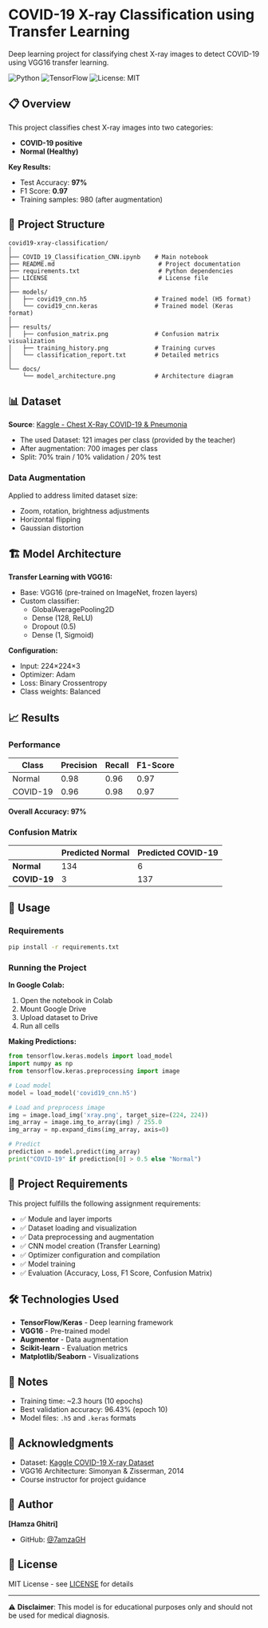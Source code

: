 # COVID-19 X-ray Classification using Transfer Learning

Deep learning project for classifying chest X-ray images to detect COVID-19 using VGG16 transfer learning.

![Python](https://img.shields.io/badge/Python-3.10+-blue.svg)
![TensorFlow](https://img.shields.io/badge/TensorFlow-2.x-orange.svg)
![License: MIT](https://img.shields.io/badge/License-MIT-green.svg)

## 📋 Overview

This project classifies chest X-ray images into two categories:
- **COVID-19 positive**
- **Normal (Healthy)**

**Key Results:**
- Test Accuracy: **97%**
- F1 Score: **0.97**
- Training samples: 980 (after augmentation)

## 📁 Project Structure

```
covid19-xray-classification/
│
├── COVID_19_Classification_CNN.ipynb    # Main notebook
├── README.md                             # Project documentation
├── requirements.txt                      # Python dependencies
├── LICENSE                               # License file
│
├── models/
│   ├── covid19_cnn.h5                   # Trained model (H5 format)
│   └── covid19_cnn.keras                # Trained model (Keras format)
│
├── results/
│   ├── confusion_matrix.png             # Confusion matrix visualization
│   ├── training_history.png             # Training curves
│   └── classification_report.txt        # Detailed metrics
│
└── docs/
    └── model_architecture.png           # Architecture diagram
```

## 📊 Dataset

**Source**: [Kaggle - Chest X-Ray COVID-19 & Pneumonia](https://www.kaggle.com/datasets/prashant268/chest-xray-covid19-pneumonia)

- The used Dataset: 121 images per class (provided by the teacher)
- After augmentation: 700 images per class
- Split: 70% train / 10% validation / 20% test

### Data Augmentation
Applied to address limited dataset size:
- Zoom, rotation, brightness adjustments
- Horizontal flipping
- Gaussian distortion

## 🏗️ Model Architecture

**Transfer Learning with VGG16:**
- Base: VGG16 (pre-trained on ImageNet, frozen layers)
- Custom classifier:
  - GlobalAveragePooling2D
  - Dense (128, ReLU)
  - Dropout (0.5)
  - Dense (1, Sigmoid)

**Configuration:**
- Input: 224×224×3
- Optimizer: Adam
- Loss: Binary Crossentropy
- Class weights: Balanced

## 📈 Results

### Performance

| Class | Precision | Recall | F1-Score |
|-------|-----------|--------|----------|
| Normal | 0.98 | 0.96 | 0.97 |
| COVID-19 | 0.96 | 0.98 | 0.97 |

**Overall Accuracy: 97%**

### Confusion Matrix
|  | Predicted Normal | Predicted COVID-19 |
|--|------------------|-------------------|
| **Normal** | 134 | 6 |
| **COVID-19** | 3 | 137 |

## 🚀 Usage

### Requirements
```bash
pip install -r requirements.txt
```

### Running the Project

**In Google Colab:**
1. Open the notebook in Colab
2. Mount Google Drive
3. Upload dataset to Drive
4. Run all cells

**Making Predictions:**
```python
from tensorflow.keras.models import load_model
import numpy as np
from tensorflow.keras.preprocessing import image

# Load model
model = load_model('covid19_cnn.h5')

# Load and preprocess image
img = image.load_img('xray.png', target_size=(224, 224))
img_array = image.img_to_array(img) / 255.0
img_array = np.expand_dims(img_array, axis=0)

# Predict
prediction = model.predict(img_array)
print("COVID-19" if prediction[0] > 0.5 else "Normal")
```

## 🎯 Project Requirements

This project fulfills the following assignment requirements:
- ✅ Module and layer imports
- ✅ Dataset loading and visualization
- ✅ Data preprocessing and augmentation
- ✅ CNN model creation (Transfer Learning)
- ✅ Optimizer configuration and compilation
- ✅ Model training
- ✅ Evaluation (Accuracy, Loss, F1 Score, Confusion Matrix)

## 🛠️ Technologies Used

- **TensorFlow/Keras** - Deep learning framework
- **VGG16** - Pre-trained model
- **Augmentor** - Data augmentation
- **Scikit-learn** - Evaluation metrics
- **Matplotlib/Seaborn** - Visualizations

## 📝 Notes

- Training time: ~2.3 hours (10 epochs)
- Best validation accuracy: 96.43% (epoch 10)
- Model files: `.h5` and `.keras` formats

## 🙏 Acknowledgments

- Dataset: [Kaggle COVID-19 X-ray Dataset](https://www.kaggle.com/datasets/prashant268/chest-xray-covid19-pneumonia)
- VGG16 Architecture: Simonyan & Zisserman, 2014
- Course instructor for project guidance

## 👤 Author

**[Hamza Ghitri]**
- GitHub: [@7amzaGH](https://github.com/7amzaGH)

## 📄 License

MIT License - see [LICENSE](LICENSE) for details

---

⚠️ **Disclaimer**: This model is for educational purposes only and should not be used for medical diagnosis.
